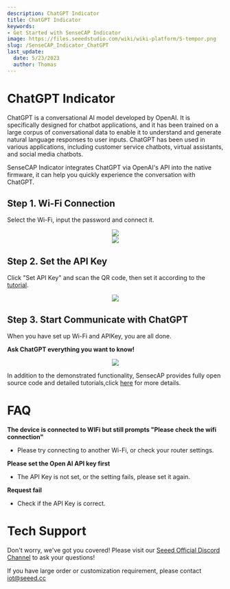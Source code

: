 ```yaml
---
description: ChatGPT Indicator
title: ChatGPT Indicator
keywords:
- Get Started with SenseCAP Indicator
image: https://files.seeedstudio.com/wiki/wiki-platform/S-tempor.png
slug: /SenseCAP_Indicator_ChatGPT
last_update:
  date: 5/23/2023
  author: Thomas
---
```

  # **ChatGPT Indicator**

ChatGPT is a conversational AI model developed by OpenAI. It is specifically designed for chatbot applications, and it has been trained on a large corpus of conversational data to enable it to understand and generate natural language responses to user inputs. ChatGPT has been used in various applications, including customer service chatbots, virtual assistants, and social media chatbots.


SenseCAP Indicator integrates ChatGPT via OpenAI's API
into the native firmware, it can help you quickly experience the conversation with ChatGPT.


## Step 1. Wi-Fi Connection

Select the Wi-Fi, input the password and connect it.


<div align="center"><img width={480} src="https://files.seeedstudio.com/wiki/SenseCAP/SenseCAP_Indicator/SenseCAP_Indicator_9.png"/></div>


<div align="center"><img width={400} src="https://files.seeedstudio.com/wiki/SenseCAP/SenseCAP_Indicator/SenseCAP_Indicator_10.png"/></div>


## Step 2. Set the API Key
    
Click "Set API Key" and scan the QR code, then set it according to the [tutorial](/SenseCAP_Indicator_How_to_Set_the_API_Key).

<div align="center"><img width={480} src="https://files.seeedstudio.com/wiki/SenseCAP/SenseCAP_Indicator/apikey.png"/></div>


    
    
## Step 3. Start Communicate with ChatGPT

When you have set up Wi-Fi and APIKey, you are all done.
    
**Ask ChatGPT everything you want to know!**

<div align="center"><img width={800} src="https://files.seeedstudio.com/wiki/SenseCAP/SenseCAP_Indicator/gpt.jpg"/></div>



In addition to the demonstrated functionality, SensecAP provides fully open source code and detailed tutorials,click [here](https://wiki.seeedstudio.com/Sensor/SenseCAP/SenseCAP_Indicator/Application) for more details.



# **FAQ**
    
    
    
**The device is connected to WIFi but still prompts "Please check the wifi connection"**
    
- Please try connecting to another Wi-Fi, or check your router settings.
  

**Please set the Open AI API key first**
    
- The API Key is not set, or the setting fails, please set it again.
  
    
**Request fail**
    
- Check if the API Key is correct. 

    
# **Tech Support**

Don't worry, we've got you covered! Please visit our [Seeed Official Discord Channel](https://discord.gg/cPpeuQMM) to ask your questions! 

If you have large order or customization requirement, please contact iot@seeed.cc